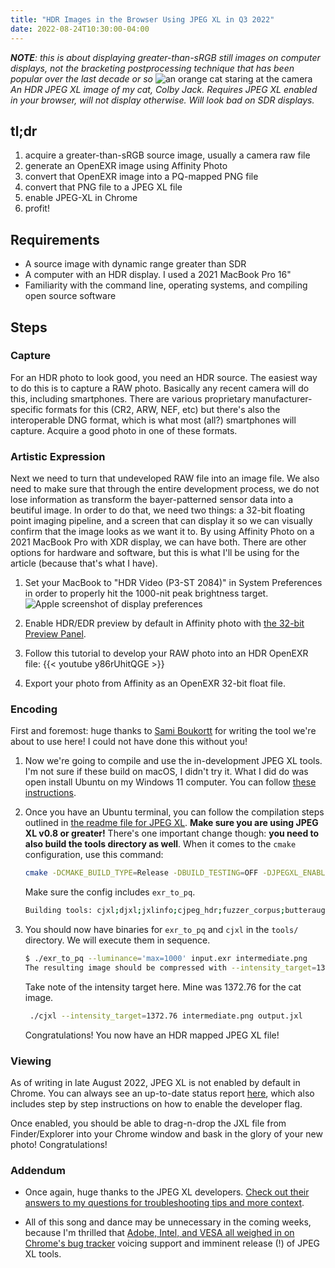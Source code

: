 ```yaml
---
title: "HDR Images in the Browser Using JPEG XL in Q3 2022"
date: 2022-08-24T10:30:00-04:00
---
```


***NOTE**: this is about displaying greater-than-sRGB still images on computer displays, not the bracketing postprocessing technique that has been popular over the last decade or so*
![an orange cat staring at the camera](cat.jxl)
*An HDR JPEG XL image of my cat, Colby Jack. Requires JPEG XL enabled in your browser, will not display otherwise. Will look bad on SDR displays.*

## tl;dr

1. acquire a greater-than-sRGB source image, usually a camera raw file
2. generate an OpenEXR image using Affinity Photo
3. convert that OpenEXR image into a PQ-mapped PNG file
4. convert that PNG file to a JPEG XL file
5. enable JPEG-XL in Chrome
6. profit!

## Requirements

- A source image with dynamic range greater than SDR
- A computer with an HDR display. I used a 2021 MacBook Pro 16"
- Familiarity with the command line, operating systems, and compiling open source software

## Steps

### Capture

For an HDR photo to look good, you need an HDR source. The easiest way to do this is to capture a RAW photo. Basically any recent camera will do this, including smartphones. There are various proprietary manufacturer-specific formats for this (CR2, ARW, NEF, etc) but there's also the interoperable DNG format, which is what most (all?) smartphones will capture. Acquire a good photo in one of these formats.

### Artistic Expression

Next we need to turn that undeveloped RAW file into an image file. We also need to make sure that through the entire development process, we do not lose information as transform the bayer-patterned sensor data into a beutiful image. In order to do that, we need two things: a 32-bit floating point imaging pipeline, and a screen that can display it so we can visually confirm that the image looks as we want it to. By using Affinity Photo on a 2021 MacBook Pro with XDR display, we can have both. There are other options for hardware and software, but this is what I'll be using for the article (because that's what I have).

1. Set your MacBook to "HDR Video (P3-ST 2084)" in System Preferences in order to properly hit the 1000-nit peak brightness target. ![Apple screenshot of display preferences](https://support.apple.com/library/content/dam/edam/applecare/images/en_US/macos/monterey/macos-monterey-12-3-system-prefs-displays-multiple-presets-menu.png)

2. Enable HDR/EDR preview by default in Affinity photo with [the 32-bit Preview Panel](https://affinity.help/photo/en-US.lproj/pages/Panels/32bitPanel.html).

3. Follow this tutorial to develop your RAW photo into an HDR OpenEXR file: {{< youtube y86rUhitQGE >}}

4. Export your photo from Affinity as an OpenEXR 32-bit float file.

### Encoding

First and foremost: huge thanks to [Sami Boukortt](https://www.reddit.com/user/spider-mario/) for writing the tool we're about to use here! I could not have done this without you!

1. Now we're going to compile and use the in-development JPEG XL tools. I'm not sure if these build on macOS, I didn't try it. What I did do was open install Ubuntu on my Windows 11 computer. You can follow [these instructions](https://ubuntu.com/tutorials/install-ubuntu-on-wsl2-on-windows-11-with-gui-support).

2. Once you have an Ubuntu terminal, you can follow the compilation steps outlined in [the readme file for JPEG XL](https://gitlab.com/wg1/jpeg-xl/-/blob/main/README.md).
**Make sure you are using JPEG XL v0.8 or greater!** There's one important change though: **you need to also build the tools directory as well**. When it comes to the `cmake` configuration, use this command:

    ```bash
    cmake -DCMAKE_BUILD_TYPE=Release -DBUILD_TESTING=OFF -DJPEGXL_ENABLE_DEVTOOLS=ON ..
    ```

    Make sure the config includes `exr_to_pq`.

    ```bash
    Building tools: cjxl;djxl;jxlinfo;cjpeg_hdr;fuzzer_corpus;butteraugli_main;decode_and_encode;display_to_hlg;exr_to_pq;pq_to_hlg;render_hlg;tone_map;texture_to_cube;generate_lut_template;ssimulacra_main;xyb_range;jxl_from_tree;benchmark_xl
    ```

3. You should now have binaries for `exr_to_pq` and `cjxl` in the `tools/` directory. We will execute them in sequence.

    ```bash
    $ ./exr_to_pq --luminance='max=1000' input.exr intermediate.png
    The resulting image should be compressed with --intensity_target=1372.76.
    ```

    Take note of the intensity target here. Mine was 1372.76 for the cat image.

    ```bash
     ./cjxl --intensity_target=1372.76 intermediate.png output.jxl
    ```

    Congratulations! You now have an HDR mapped JPEG XL file!

### Viewing

As of writing in late August 2022, JPEG XL is not enabled by default in Chrome. You can always see an up-to-date status report [here](https://caniuse.com/jpegxl), which also includes step by step instructions on how to enable the developer flag.

Once enabled, you should be able to drag-n-drop the JXL file from Finder/Explorer into your Chrome window and bask in the glory of your new photo! Congratulations!

### Addendum

- Once again, huge thanks to the JPEG XL developers. [Check out their answers to my questions for troubleshooting tips and more context](https://www.reddit.com/r/jpegxl/comments/wnf0ou/).

- All of this song and dance may be unnecessary in the coming weeks, because I'm thrilled that [Adobe, Intel, and VESA all weighed in on Chrome's bug tracker](https://bugs.chromium.org/p/chromium/issues/detail?id=1178058#c61) voicing support and imminent release (!) of JPEG XL tools.
